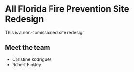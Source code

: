 # All Florida Fire Prevention Site Redesign
This is a non-comissioned site redesign

## Meet the team 
- Christine Rodriguez
- Robert Finkley 